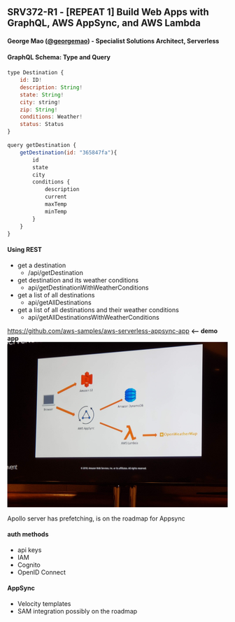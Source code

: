 ## SRV372-R1 - [REPEAT 1] Build Web Apps with GraphQL, AWS AppSync, and AWS Lambda

#### George Mao ([@georgemao](https://twitter.com/georgemao)) - Specialist Solutions Architect, Serverless

#### GraphQL Schema: Type and Query
```javascript
type Destination {
	id: ID!
	description: String!
	state: String!
	city: string!
	zip: String!
	conditions: Weather!
	status: Status
}
```
```javascript
query getDestination {
	getDestination(id: "365847fa"){
		id
		state
		city
		conditions {
			description
			current
			maxTemp
			minTemp
		}
	}
}
```

#### Using REST
- get a destination
	- /api/getDestination
- get destination and its weather conditions
	- api/getDestinationWithWeatherConditions
- get a list of all destinations
	- api/getAllDestinations
- get a list of all destinations and their weather conditions
	- api/getAllDestinationsWithWeatherConditions

https://github.com/aws-samples/aws-serverless-appsync-app  **<-- demo app**
![  ](../images/20181129_131452.jpg)

Apollo server has prefetching, is on the roadmap for Appsync

#### auth methods
- api keys
- IAM
- Cognito
- OpenID Connect

#### AppSync
- Velocity templates
- SAM integration possibly on the roadmap